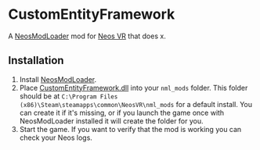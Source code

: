 # CustomEntityFramework

A [NeosModLoader](https://github.com/zkxs/NeosModLoader) mod for [Neos VR](https://neos.com/) that does x.

## Installation
1. Install [NeosModLoader](https://github.com/zkxs/NeosModLoader).
1. Place [CustomEntityFramework.dll](https://github.com/KyuubiYoru/CustomEntityFramework/releases/latest/download/CustomEntityFramework.dll) into your `nml_mods` folder. This folder should be at `C:\Program Files (x86)\Steam\steamapps\common\NeosVR\nml_mods` for a default install. You can create it if it's missing, or if you launch the game once with NeosModLoader installed it will create the folder for you.
1. Start the game. If you want to verify that the mod is working you can check your Neos logs.
